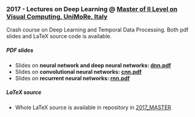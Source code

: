
### 2017 - Lectures on Deep Learning @ [Master of II Level on Visual Computing, UniMoRe, Italy](http://www.mastermumet.unimore.it/)
Crash course on Deep Learning and Temporal Data Processing. Both pdf slides and LaTeX source code is available. 
  ##### PDF slides
  - Slides on **neural network and deep neural networks: [dnn.pdf](main_dnn.pdf)**
  - Slides on **convolutional neural networks: [cnn.pdf](main_cnn.pdf)**
  - Slides on **recurrent neural networks: [rnn.pdf](main_rnn.pdf)**
  ##### LaTeX source
  - Whole LaTeX source is available in repository in [2017_MASTER](.)

